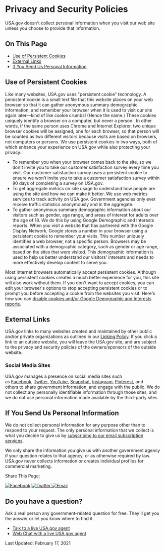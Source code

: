 Privacy and Security Policies
=============================

USA.gov doesn't collect personal information when you visit our web site unless you choose to provide that information.

On This Page
------------

*   [Use of Persistent Cookies](#item-211461)
*   [External Links](#item-211458)
*   [If You Send Us Personal Information](#item-211460)

Use of Persistent Cookies
-------------------------

Like many websites, USA.gov uses "persistent cookie" technology. A persistent cookie is a small text file that this website places on your web browser so that it can gather anonymous summary demographic information, and remember your browser when it is used to visit our site again later—kind of like cookie crumbs! (Hence the name.) These cookies uniquely identify a browser on a computer, but never a person.  In other words, if the same person uses Chrome and Internet Explorer, two unique browser cookies will be assigned, one for each browser, so that person will be counted as two different visitors because visits are based on browsers, not computers or persons. We use persistent cookies in two ways, both of which enhance your experience on USA.gov while also protecting your privacy:

*   To remember you when your browser comes back to the site, so we don't invite you to take our customer satisfaction survey every time you visit. Our customer satisfaction survey uses a persistent cookie to ensure we won’t invite you to take a customer satisfaction survey within 90 days of completing a survey on USA.gov.
*   To get aggregate metrics on site usage to understand how people are using the site and how we can make it better. We use web metrics services to track activity on USA.gov. Government agencies only ever receive traffic statistics anonymously and in the aggregate.
*   To gather anonymous summary demographic information about our visitors such as gender, age range, and areas of interest for adults over the age of 18. We do this by using Google Demographic and Interests reports. When you visit a website that has partnered with the Google Display Network, Google stores a number in your browser using a persistent cookie to remember your visits. This number uniquely identifies a web browser, not a specific person. Browsers may be associated with a demographic category, such as gender or age range, based on the sites that were visited. This demographic information is used to help us better understand our visitors' interests and needs to more effectively develop content to serve you.

Most Internet browsers automatically accept persistent cookies. Although using persistent cookies creates a much better experience for you, this site will also work without them. If you don't want to accept cookies, you can edit your browser's options to stop accepting persistent cookies or to prompt you before accepting a cookie from the websites you visit. Here's how you can [disable cookies and/or Google Demographic and Interests reports](https://www.usa.gov/optout-instructions).

External Links
--------------

USA.gov links to many websites created and maintained by other public and/or private organizations as outlined in our [Linking Policy](https://www.usa.gov/linking-policy). If you click a link to an outside website, you will leave the USA.gov site, and are subject to the privacy and security policies of the owners/sponsors of the outside website.

### Social Media Sites

USA.gov manages a presence on social media sites such as [Facebook](https://www.facebook.com/USAgov), [Twitter](https://twitter.com/USAgov), [YouTube](https://www.youtube.com/usagov1), [Snapchat](https://www.snapchat.com/add/usagov), [Instagram](https://www.instagram.com/usagov/), [Pinterest](https://www.pinterest.com/usagov/), and others to share government information, and engage with the public. We do not collect any personally identifiable information through those sites, and we do not use personal information made available by the third-party sites.

If You Send Us Personal Information
-----------------------------------

We do not collect personal information for any purpose other than to respond to your request. The only personal information that we collect is what you decide to give us by [subscribing to our email subscription services](http://connect.usa.gov/subscribe?email=). 

We only share the information you give us with another government agency if your question relates to that agency, or as otherwise required by law. USA.gov never collects information or creates individual profiles for commercial marketing.

Share This Page:

 [![Facebook](../../../images/Icon_Connect_Facebook.png)](https://www.facebook.com/sharer/sharer.php?u=https://www.usa.gov/policies&v=3) [ ![Twitter](../../../images/Icon_Connect_Twitter.png) ](https://twitter.com/intent/tweet?source=webclient&text=Privacy%20and%20Security%20Policies%20https://www.usa.gov/policies) [![Email](../../../images/Icon_Connect_Email.png)](mailto:?subject=Privacy%20and%20Security%20Policies&body=https://www.usa.gov/policies) 

Do you have a question?
-----------------------

Ask a real person any government-related question for free. They'll get you the answer or let you know where to find it.

*   [Talk to a live USA.gov agent](https://www.usa.gov/phone)
*   [Web Chat with a live USA.gov agent](https://www.usa.gov/chat)

Last Updated: February 17, 2021
